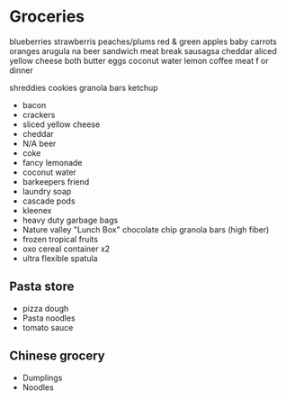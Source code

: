 # Groceries


blueberries
strawberris
peaches/plums
red & green apples
baby carrots
oranges
arugula
na beer
sandwich meat
break sausagsa
cheddar
aliced yellow cheese
both butter
eggs
coconut water
lemon
coffee
meat f or dinner

shreddies
cookies
granola bars
ketchup




- bacon
- crackers
- sliced yellow cheese
- cheddar
- N/A beer
- coke
- fancy lemonade
- coconut water
- barkeepers friend
- laundry soap
- cascade pods
- kleenex
- heavy duty garbage bags
- Nature valley "Lunch Box" chocolate chip granola bars (high fiber)
- frozen tropical fruits
- oxo cereal container x2
- ultra flexible spatula

## Pasta store

- pizza dough
- Pasta noodles
- tomato sauce

## Chinese grocery

- Dumplings
- Noodles
